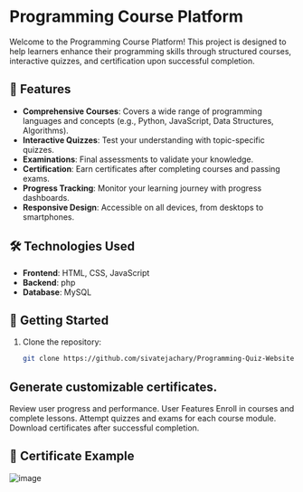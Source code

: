# Programming Course Platform

Welcome to the Programming Course Platform! This project is designed to help learners enhance their programming skills through structured courses, interactive quizzes, and certification upon successful completion.

## 🌟 Features

- **Comprehensive Courses**: Covers a wide range of programming languages and concepts (e.g., Python, JavaScript, Data Structures, Algorithms).
- **Interactive Quizzes**: Test your understanding with topic-specific quizzes.
- **Examinations**: Final assessments to validate your knowledge.
- **Certification**: Earn certificates after completing courses and passing exams.
- **Progress Tracking**: Monitor your learning journey with progress dashboards.
- **Responsive Design**: Accessible on all devices, from desktops to smartphones.

## 🛠️ Technologies Used
- **Frontend**: HTML, CSS, JavaScript
- **Backend**: php
- **Database**: MySQL

## 🚀 Getting Started
1. Clone the repository:
   ```bash
   git clone https://github.com/sivatejachary/Programming-Quiz-Website.git
   
## Generate customizable certificates.
Review user progress and performance.
User Features
Enroll in courses and complete lessons.
Attempt quizzes and exams for each course module.
Download certificates after successful completion.

## 📜 Certificate Example
![image](https://github.com/sivatejachary/Programming-Quiz-Website/blob/f79aa1eca0234ea97cc79fd752c103c6c339811a/certificate.png)
